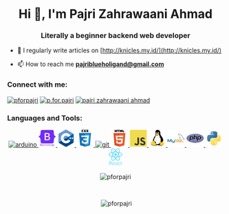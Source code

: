 
<h1 align="center">Hi 👋, I'm Pajri Zahrawaani Ahmad</h1>
<h3 align="center">Literally a beginner backend web developer</h3>

- 📝 I regularly write articles on [http://knicles.my.id/](http://knicles.my.id/)

- 📫 How to reach me **pajriblueholigand@gmail.com**

<h3 align="left">Connect with me:</h3>
<p align="left">
<a href="https://fb.com/pforpajri" target="blank"><img align="center" src="https://cdn.jsdelivr.net/npm/simple-icons@3.0.1/icons/facebook.svg" alt="pforpajri" height="30" width="40" /></a>
<a href="https://instagram.com/p.for.pajri" target="blank"><img align="center" src="https://cdn.jsdelivr.net/npm/simple-icons@3.0.1/icons/instagram.svg" alt="p.for.pajri" height="30" width="40" /></a>
<a href="https://www.youtube.com/channel/UCQTIOSVRHrn4ekEIYP41mHw" target="blank"><img align="center" src="https://cdn.jsdelivr.net/npm/simple-icons@3.0.1/icons/youtube.svg" alt="pajri zahrawaani ahmad" height="30" width="40" /></a>
</p>

<h3 align="left">Languages and Tools:</h3>
<p align="center"> <a href="https://www.arduino.cc/" target="_blank"> <img src="https://cdn.worldvectorlogo.com/logos/arduino-1.svg" alt="arduino" width="40" height="40"/> </a> <a href="https://getbootstrap.com" target="_blank"> <img src="https://raw.githubusercontent.com/devicons/devicon/master/icons/bootstrap/bootstrap-plain-wordmark.svg" alt="bootstrap" width="40" height="40"/> </a> <a href="https://www.w3schools.com/cpp/" target="_blank"> <img src="https://raw.githubusercontent.com/devicons/devicon/master/icons/cplusplus/cplusplus-original.svg" alt="cplusplus" width="40" height="40"/> </a> <a href="https://www.w3schools.com/css/" target="_blank"> <img src="https://raw.githubusercontent.com/devicons/devicon/master/icons/css3/css3-original-wordmark.svg" alt="css3" width="40" height="40"/> </a> <a href="https://git-scm.com/" target="_blank"> <img src="https://www.vectorlogo.zone/logos/git-scm/git-scm-icon.svg" alt="git" width="40" height="40"/> </a> <a href="https://www.w3.org/html/" target="_blank"> <img src="https://raw.githubusercontent.com/devicons/devicon/master/icons/html5/html5-original-wordmark.svg" alt="html5" width="40" height="40"/> </a> <a href="https://developer.mozilla.org/en-US/docs/Web/JavaScript" target="_blank"> <img src="https://raw.githubusercontent.com/devicons/devicon/master/icons/javascript/javascript-original.svg" alt="javascript" width="40" height="40"/> </a> <a href="https://www.linux.org/" target="_blank"> <img src="https://raw.githubusercontent.com/devicons/devicon/master/icons/linux/linux-original.svg" alt="linux" width="40" height="40"/> </a> <a href="https://www.mysql.com/" target="_blank"> <img src="https://raw.githubusercontent.com/devicons/devicon/master/icons/mysql/mysql-original-wordmark.svg" alt="mysql" width="40" height="40"/> </a> <a href="https://www.php.net" target="_blank"> <img src="https://raw.githubusercontent.com/devicons/devicon/master/icons/php/php-original.svg" alt="php" width="40" height="40"/> </a> <a href="https://www.python.org" target="_blank"> <img src="https://raw.githubusercontent.com/devicons/devicon/master/icons/python/python-original.svg" alt="python" width="40" height="40"/> </a> <a href="https://reactjs.org/" target="_blank"> <img src="https://raw.githubusercontent.com/devicons/devicon/master/icons/react/react-original-wordmark.svg" alt="react" width="40" height="40"/> </a> </p>

<p align="center"><img align="center" src="https://github-readme-stats.vercel.app/api/top-langs?username=pforpajri&show_icons=true&locale=en&layout=compact" alt="pforpajri" /></p>
<br>
<p align="center">&nbsp;<img  src="https://github-readme-stats.vercel.app/api?username=pforpajri&show_icons=true&locale=en" alt="pforpajri" /></p>


